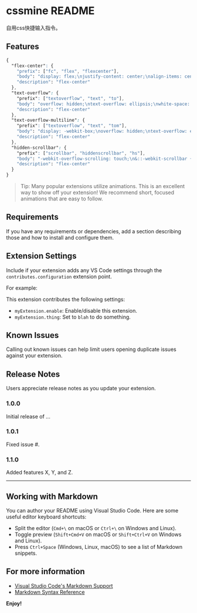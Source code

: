 # cssmine README

自用css快捷输入指令。

## Features

```css
{
  "flex-center": {
    "prefix": ["fc", "flex", "flexcenter"],
    "body": "display: flex;\njustify-content: center;\nalign-items: center;",
    "description": "flex-center"
  },
  "text-overflow": {
    "prefix": ["textoverflow", "text", "to"],
    "body": "overflow: hidden;\ntext-overflow: ellipsis;\nwhite-space: nowrap;",
    "description": "flex-center"
  },
  "text-overflow-multiline": {
    "prefix": ["textoverflow", "text", "tom"],
    "body": "display: -webkit-box;\noverflow: hidden;\ntext-overflow: ellipsis;\n-webkit-line-clamp: 2;\n-webkit-box-orient: vertical;",
    "description": "flex-center"
  },
  "hidden-scrollbar": {
    "prefix": ["scrollbar", "hiddenscrollbar", "hs"],
    "body": "-webkit-overflow-scrolling: touch;\n&::-webkit-scrollbar {\n  display: none;\n}",
    "description": "flex-center"
  }
}
```

> Tip: Many popular extensions utilize animations. This is an excellent way to show off your extension! We recommend short, focused animations that are easy to follow.

## Requirements

If you have any requirements or dependencies, add a section describing those and how to install and configure them.

## Extension Settings

Include if your extension adds any VS Code settings through the `contributes.configuration` extension point.

For example:

This extension contributes the following settings:

* `myExtension.enable`: Enable/disable this extension.
* `myExtension.thing`: Set to `blah` to do something.

## Known Issues

Calling out known issues can help limit users opening duplicate issues against your extension.

## Release Notes

Users appreciate release notes as you update your extension.

### 1.0.0

Initial release of ...

### 1.0.1

Fixed issue #.

### 1.1.0

Added features X, Y, and Z.

---

## Working with Markdown

You can author your README using Visual Studio Code. Here are some useful editor keyboard shortcuts:

* Split the editor (`Cmd+\` on macOS or `Ctrl+\` on Windows and Linux).
* Toggle preview (`Shift+Cmd+V` on macOS or `Shift+Ctrl+V` on Windows and Linux).
* Press `Ctrl+Space` (Windows, Linux, macOS) to see a list of Markdown snippets.

## For more information

* [Visual Studio Code's Markdown Support](http://code.visualstudio.com/docs/languages/markdown)
* [Markdown Syntax Reference](https://help.github.com/articles/markdown-basics/)

**Enjoy!**
